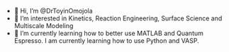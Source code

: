 - 👋 Hi, I’m @DrToyinOmojola
- 👀 I’m interested in Kinetics, Reaction Engineering, Surface Science and Multiscale Modeling
- 🌱 I’m currently learning how to better use MATLAB and Quantum Espresso. I am currently learning how to use Python and VASP. 


<!---
ToyinOmojola/ToyinOmojola is a ✨ special ✨ repository because its `README.md` (this file) appears on your GitHub profile.
You can click the Preview link to take a look at your changes.
--->
